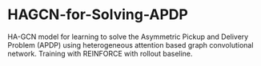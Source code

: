 # HAGCN-for-Solving-APDP
HA-GCN model for learning to solve the Asymmetric Pickup and Delivery Problem (APDP) using heterogeneous attention based graph convolutional network. Training with REINFORCE with rollout baseline.

